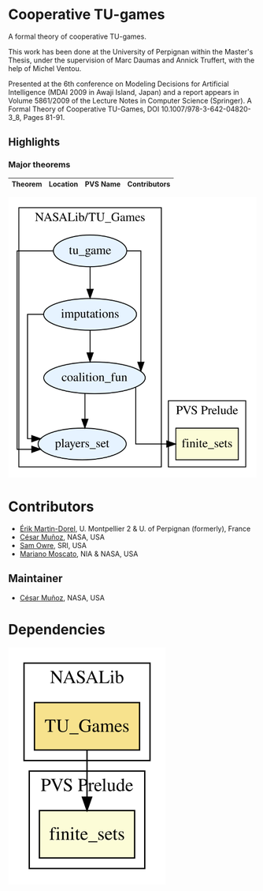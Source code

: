 # Cooperative TU-games

A formal theory of cooperative TU-games.

This work has been done at the University of Perpignan within the Master's Thesis, under the supervision of Marc Daumas and Annick Truffert, with the help of Michel Ventou.

Presented at the 6th conference on Modeling Decisions for Artificial Intelligence (MDAI 2009 in Awaji Island, Japan) and a report appears in Volume 5861/2009 of the Lecture Notes in Computer Science (Springer).
A Formal Theory of Cooperative TU-Games, DOI 10.1007/978-3-642-04820-3_8, Pages 81-91.

## Highlights

### Major theorems

| Theorem | Location | PVS Name | Contributors |
| --- | --- | --- | --- |


![dependency graph](./TU_Games-zoomed.svg "Dependency Graph")

# Contributors
* [Érik Martin-Dorel](http://erik.martin-dorel.org/), U. Montpellier 2 & U. of Perpignan (formerly), France
* [César Muñoz](http://shemesh.larc.nasa.gov/people/cam), NASA, USA
* [Sam Owre](http://www.csl.sri.com/users/owre), SRI, USA
* [Mariano Moscato](https://www.nianet.org/directory/research-staff/mariano-moscato/), NIA & NASA, USA

## Maintainer
* [César Muñoz](http://shemesh.larc.nasa.gov/people/cam), NASA, USA

# Dependencies
![dependency graph](./TU_Games.svg "Dependency Graph")
